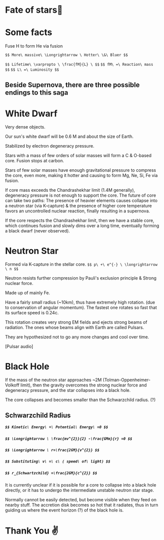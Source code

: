 # Fate of stars💫



# Some facts

Fuse H to form He via fusion

`$$ More\ massive\ \Longrightarrow \ Hotter\ \&\ Bluer $$`

`$$ Lifetime\ \varpropto \ \frac{fM}{L} \ $$`
`$$ fM\ =\ Reaction\ mass $$`
`$$ L\ =\ Luminosity $$`



## Beside Supernova, there are three possible endings to this saga



# White Dwarf

Very dense objects.

Our sun's white dwarf will be 0.6 M and about the size of Earth. 

Stabilized by electron degeneracy pressure. 

Stars with a mass of few orders of solar masses will form a C & O-based core. Fusion stops at carbon. 

Stars of few solar masses have enough gravitational pressure to compress the core, even more, making it hotter and causing to form Mg, Ne, Si, Fe via fusion. 

If core mass exceeds the Chandrashekhar limit (1.4M generally), degeneracy pressure is not enough to support the core. The future of core can take two paths: The presence of heavier elements causes collapse into a neutron star (via K-capture) & the presence of higher core temperature favors an uncontrolled nuclear reaction, finally resulting in a supernova. 

If the core respects the Chandrashekhar limit, then we have a stable core, which continues fusion and slowly dims over a long time, eventually forming a black dwarf (never observed). 


# Neutron Star <!-- .slide: data-background-video="../assets/pulse.mp4" data-background-video-loop data-background-video-muted -->

Formed via K-capture in the stellar core.
`$$ p\ +\ e^{-} \ \longrightarrow \ n $$`

Neutron resists further compression by Pauli's exclusion principle & Strong nuclear force. 

Made up of mainly Fe. 

Have a fairly small radius (~10km), thus have extremely high rotation. (due to conservation of angular momentum). The fastest one rotates so fast that its surface speed is 0.24c. 

This rotation creates very strong EM fields and ejects strong beams of radiation. The ones whose beams align with Earth are called Pulsars. 

They are hypothesized not to go any more changes and cool over time. 

[Pulsar audio] <!-- .slide: data-background-video="../assets/audio.mp4" data-background-video-loop -->



# Black Hole <!-- .slide: data-background-iframe="https://lab.hakim.se/spiral/" -->

If the mass of the neutron star approaches ~2M (Tolman-Oppenheimer-Volkoff limit), then the gravity overcomes the strong nuclear force and degeneracy pressure, and the star collapses into a black hole.

The core collapses and becomes smaller than the Schwarzchild radius. (?)

## Schwarzchild Radius

##### `$$ Kinetic\ Energy\ +\ Potential\ Energy\ =0 $$`
##### `$$ \Longrightarrow \ \frac{mv^{2}}{2} -\frac{GMm}{r} =0 $$` <!-- .element: class="fragment fade-in-then-semi-out" -->
##### `$$ \Longrightarrow \ r=\frac{2GM}{v^{2}} $$` <!-- .element: class="fragment fade-in-then-semi-out" -->
##### `$$ Substituting\ v\ =\ c\ ( speed\ of\ light) $$` <!-- .element: class="fragment fade-in-then-semi-out" -->

##### `$$ r_{Schwartzchild} =\frac{2GM}{c^{2}} $$`

It is currently unclear if it is possible for a core to collapse into a black hole directly, or it has to undergo the intermediate unstable neutron star stage. 

Normally cannot be easily detected, but become visible when they feed on nearby stuff. The accretion disk becomes so hot that it radiates, thus in turn guiding us where the event horizon (?) of the black hole is.



# Thank You ✌ <!-- .slide: data-background-iframe="https://lab.hakim.se/rymd/" -->